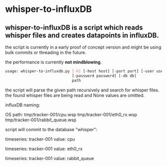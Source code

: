 whisper-to-influxDB
===================

## whisper-to-influxDB is a script which reads whisper files and creates datapoints in influxDB.

the script is currently in a early proof of concept version and might be using bulk commits or threading in the future.

the performance is currently __not mindblowing__.


```bash
usage: whisper-to-influxdb.py [-h] [-host host] [-port port] [-user user]
                              [-password password] [-db db]
                              path
```
                              
the script will parse the given path recursively and search for whisper files.
the found whisper files are being read and None values are omitted.

influxDB naming:

OS path:
tmp/tracker-001/cpu.wsp
tmp/tracker-001/eth0_rx.wsp
tmp/tracker-001/rabbit_queue.wsp
         

script will commit to the database "whisper":

timeseries: tracker-001
value: cpu

timeseries: tracker-001
value: eth0_rx

timeseries: tracker-001
value: rabbit_queue

